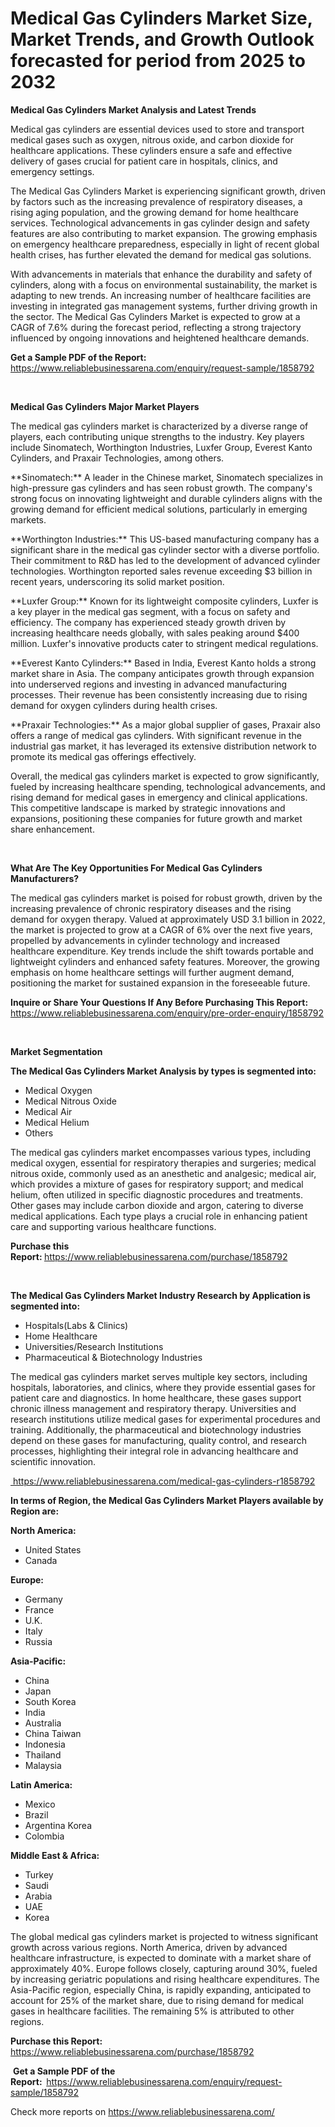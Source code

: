 <p><h1>Medical Gas Cylinders Market Size, Market Trends, and Growth Outlook forecasted for period from 2025 to 2032</h1></p><p><strong>Medical Gas Cylinders Market Analysis and Latest Trends</strong></p>
<p><p>Medical gas cylinders are essential devices used to store and transport medical gases such as oxygen, nitrous oxide, and carbon dioxide for healthcare applications. These cylinders ensure a safe and effective delivery of gases crucial for patient care in hospitals, clinics, and emergency settings.</p><p>The Medical Gas Cylinders Market is experiencing significant growth, driven by factors such as the increasing prevalence of respiratory diseases, a rising aging population, and the growing demand for home healthcare services. Technological advancements in gas cylinder design and safety features are also contributing to market expansion. The growing emphasis on emergency healthcare preparedness, especially in light of recent global health crises, has further elevated the demand for medical gas solutions.</p><p>With advancements in materials that enhance the durability and safety of cylinders, along with a focus on environmental sustainability, the market is adapting to new trends. An increasing number of healthcare facilities are investing in integrated gas management systems, further driving growth in the sector. The Medical Gas Cylinders Market is expected to grow at a CAGR of 7.6% during the forecast period, reflecting a strong trajectory influenced by ongoing innovations and heightened healthcare demands.</p></p>
<p><strong>Get a Sample PDF of the Report:&nbsp;</strong> <a href="https://www.reliablebusinessarena.com/enquiry/request-sample/1858792?utm_campaign=3010&utm_medium=2&utm_source=Github&utm_content=ia&utm_term=10042025&utm_id=medical-gas-cylinders">https://www.reliablebusinessarena.com/enquiry/request-sample/1858792</a></p>
<p>&nbsp;</p>
<p><strong>Medical Gas Cylinders Major Market Players</strong></p>
<p><p>The medical gas cylinders market is characterized by a diverse range of players, each contributing unique strengths to the industry. Key players include Sinomatech, Worthington Industries, Luxfer Group, Everest Kanto Cylinders, and Praxair Technologies, among others.</p><p>**Sinomatech:** A leader in the Chinese market, Sinomatech specializes in high-pressure gas cylinders and has seen robust growth. The company's strong focus on innovating lightweight and durable cylinders aligns with the growing demand for efficient medical solutions, particularly in emerging markets.</p><p>**Worthington Industries:** This US-based manufacturing company has a significant share in the medical gas cylinder sector with a diverse portfolio. Their commitment to R&D has led to the development of advanced cylinder technologies. Worthington reported sales revenue exceeding $3 billion in recent years, underscoring its solid market position.</p><p>**Luxfer Group:** Known for its lightweight composite cylinders, Luxfer is a key player in the medical gas segment, with a focus on safety and efficiency. The company has experienced steady growth driven by increasing healthcare needs globally, with sales peaking around $400 million. Luxfer's innovative products cater to stringent medical regulations.</p><p>**Everest Kanto Cylinders:** Based in India, Everest Kanto holds a strong market share in Asia. The company anticipates growth through expansion into underserved regions and investing in advanced manufacturing processes. Their revenue has been consistently increasing due to rising demand for oxygen cylinders during health crises.</p><p>**Praxair Technologies:** As a major global supplier of gases, Praxair also offers a range of medical gas cylinders. With significant revenue in the industrial gas market, it has leveraged its extensive distribution network to promote its medical gas offerings effectively.</p><p>Overall, the medical gas cylinders market is expected to grow significantly, fueled by increasing healthcare spending, technological advancements, and rising demand for medical gases in emergency and clinical applications. This competitive landscape is marked by strategic innovations and expansions, positioning these companies for future growth and market share enhancement.</p></p>
<p>&nbsp;</p>
<p><strong>What Are The Key Opportunities For Medical Gas Cylinders Manufacturers?</strong></p>
<p><p>The medical gas cylinders market is poised for robust growth, driven by the increasing prevalence of chronic respiratory diseases and the rising demand for oxygen therapy. Valued at approximately USD 3.1 billion in 2022, the market is projected to grow at a CAGR of 6% over the next five years, propelled by advancements in cylinder technology and increased healthcare expenditure. Key trends include the shift towards portable and lightweight cylinders and enhanced safety features. Moreover, the growing emphasis on home healthcare settings will further augment demand, positioning the market for sustained expansion in the foreseeable future.</p></p>
<p><strong>Inquire or Share Your Questions If Any Before Purchasing This Report:</strong> <a href="https://www.reliablebusinessarena.com/enquiry/pre-order-enquiry/1858792?utm_campaign=3010&utm_medium=2&utm_source=Github&utm_content=ia&utm_term=10042025&utm_id=medical-gas-cylinders">https://www.reliablebusinessarena.com/enquiry/pre-order-enquiry/1858792</a></p>
<p>&nbsp;</p>
<p><strong>Market Segmentation</strong></p>
<p><strong>The Medical Gas Cylinders Market Analysis by types is segmented into:</strong></p>
<p><ul><li>Medical Oxygen</li><li>Medical Nitrous Oxide</li><li>Medical Air</li><li>Medical Helium</li><li>Others</li></ul></p>
<p><p>The medical gas cylinders market encompasses various types, including medical oxygen, essential for respiratory therapies and surgeries; medical nitrous oxide, commonly used as an anesthetic and analgesic; medical air, which provides a mixture of gases for respiratory support; and medical helium, often utilized in specific diagnostic procedures and treatments. Other gases may include carbon dioxide and argon, catering to diverse medical applications. Each type plays a crucial role in enhancing patient care and supporting various healthcare functions.</p></p>
<p><strong>Purchase this Report:&nbsp;</strong><a href="https://www.reliablebusinessarena.com/purchase/1858792?utm_campaign=3010&utm_medium=2&utm_source=Github&utm_content=ia&utm_term=10042025&utm_id=medical-gas-cylinders">https://www.reliablebusinessarena.com/purchase/1858792</a></p>
<p>&nbsp;</p>
<p><strong>The Medical Gas Cylinders Market Industry Research by Application is segmented into:</strong></p>
<p><ul><li>Hospitals(Labs & Clinics)</li><li>Home Healthcare</li><li>Universities/Research Institutions</li><li>Pharmaceutical & Biotechnology Industries</li></ul></p>
<p><p>The medical gas cylinders market serves multiple key sectors, including hospitals, laboratories, and clinics, where they provide essential gases for patient care and diagnostics. In home healthcare, these gases support chronic illness management and respiratory therapy. Universities and research institutions utilize medical gases for experimental procedures and training. Additionally, the pharmaceutical and biotechnology industries depend on these gases for manufacturing, quality control, and research processes, highlighting their integral role in advancing healthcare and scientific innovation.</p></p>
<p><a href="https://www.reliablebusinessarena.com/medical-gas-cylinders-r1858792?utm_campaign=3010&utm_medium=2&utm_source=Github&utm_content=ia&utm_term=10042025&utm_id=medical-gas-cylinders">&nbsp;https://www.reliablebusinessarena.com/medical-gas-cylinders-r1858792</a></p>
<p><strong>In terms of Region, the Medical Gas Cylinders Market Players available by Region are:</strong></p>
<p>
    <p> <strong> North America: </strong>
        <ul>
            <li>United States</li>
            <li>Canada</li>
        </ul>
        </p> 
    <p> <strong> Europe: </strong>
        <ul>
            <li>Germany</li>
            <li>France</li>
            <li>U.K.</li>
            <li>Italy</li>
            <li>Russia</li>
        </ul>
        </p> 
    <p> <strong> Asia-Pacific: </strong>
        <ul>
            <li>China</li>
            <li>Japan</li>
            <li>South Korea</li>
            <li>India</li>
            <li>Australia</li>
            <li>China Taiwan</li>
            <li>Indonesia</li>
            <li>Thailand</li>
            <li>Malaysia</li>
        </ul>
        </p> 
    <p> <strong> Latin America: </strong>
        <ul>
            <li>Mexico</li>
            <li>Brazil</li>
            <li>Argentina Korea</li>
            <li>Colombia</li>
        </ul>
        </p> 
    <p> <strong> Middle East & Africa: </strong>
        <ul>
            <li>Turkey</li>
            <li>Saudi</li>
            <li>Arabia</li>
            <li>UAE</li>
            <li>Korea</li>
        </ul>
    </p>
    </p>
<p><p>The global medical gas cylinders market is projected to witness significant growth across various regions. North America, driven by advanced healthcare infrastructure, is expected to dominate with a market share of approximately 40%. Europe follows closely, capturing around 30%, fueled by increasing geriatric populations and rising healthcare expenditures. The Asia-Pacific region, especially China, is rapidly expanding, anticipated to account for 25% of the market share, due to rising demand for medical gases in healthcare facilities. The remaining 5% is attributed to other regions.</p></p>
<p><strong>Purchase this Report: </strong><a href="https://www.reliablebusinessarena.com/purchase/1858792?utm_campaign=3010&utm_medium=2&utm_source=Github&utm_content=ia&utm_term=10042025&utm_id=medical-gas-cylinders">https://www.reliablebusinessarena.com/purchase/1858792</a></p>
<p>&nbsp;<strong>Get a Sample PDF of the Report:&nbsp;&nbsp;</strong><a href="https://www.reliablebusinessarena.com/enquiry/request-sample/1858792?utm_campaign=3010&utm_medium=2&utm_source=Github&utm_content=ia&utm_term=10042025&utm_id=medical-gas-cylinders">https://www.reliablebusinessarena.com/enquiry/request-sample/1858792</a></p>
<p><strong></strong></p>
<p>Check more reports on <a href="https://www.reliablebusinessarena.com/?utm_campaign=3010&utm_medium=2&utm_source=Github&utm_content=ia&utm_term=10042025&utm_id=medical-gas-cylinders">https://www.reliablebusinessarena.com/</a></p>